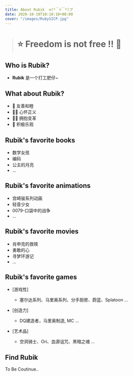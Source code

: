 ```yaml
---
title: About Rubik  o(*￣▽￣*)ブ
date: 2020-10-10T10:10:10+08:00
cover: "/images/RubySICP.jpg"
---
```


> # **⭐ Freedom is not free !! 🌌**

## Who is Rubik?

* **Rubik** 是一个打工肥仔~

## What about Rubik?

* 🎨 友善和睦
* 🐱‍🏍 心怀正义
* 🐱‍💻 拥抱变革
* 🤡 积极乐观

## Rubik's favorite books

* 数学女孩
* 编码
* 公主的月亮 
* ...

## Rubik's favorite animations

* 宫崎骏系列动画
* 轻音少女
* 0079-口袋中的战争
* ...

## Rubik's favorite movies

* 肖申克的救赎
* 勇敢的心
* 寻梦环游记
* ...

## Rubik's favorite games

* [游戏性]
    - 塞尔达系列、马里奥系列、分手厨房、蔚蓝、Splatoon ...

* [创造力]
    - DQ建造者，马里奥制造, MC ...

* [艺术品]
    - 空洞骑士、Ori、血源诅咒、黑暗之魂 ...

## Find Rubik

To Be Coutinue..